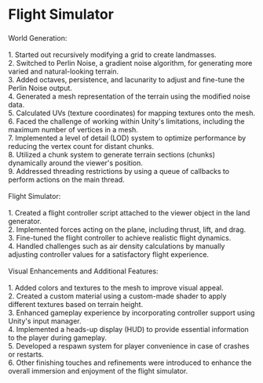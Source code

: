 <h1 align="left">Flight Simulator</h1>

###

<p align="left">World Generation:<br><br>1. Started out recursively modifying a grid to create landmasses.<br>2. Switched to Perlin Noise, a gradient noise algorithm, for generating more varied and natural-looking terrain.<br>3. Added octaves, persistence, and lacunarity to adjust and fine-tune the Perlin Noise output.<br>4. Generated a mesh representation of the terrain using the modified noise data.<br>5. Calculated UVs (texture coordinates) for mapping textures onto the mesh.<br>6. Faced the challenge of working within Unity's limitations, including the maximum number of vertices in a mesh.<br>7. Implemented a level of detail (LOD) system to optimize performance by reducing the vertex count for distant chunks.<br>8. Utilized a chunk system to generate terrain sections (chunks) dynamically around the viewer's position.<br>9. Addressed threading restrictions by using a queue of callbacks to perform actions on the main thread.<br><br>Flight Simulator:<br><br>1. Created a flight controller script attached to the viewer object in the land generator.<br>2. Implemented forces acting on the plane, including thrust, lift, and drag.<br>3. Fine-tuned the flight controller to achieve realistic flight dynamics.<br>4. Handled challenges such as air density calculations by manually adjusting controller values for a satisfactory flight experience.<br><br>Visual Enhancements and Additional Features:<br><br>1. Added colors and textures to the mesh to improve visual appeal.<br>2. Created a custom material using a custom-made shader to apply different textures based on terrain height.<br>3. Enhanced gameplay experience by incorporating controller support using Unity's input manager.<br>4. Implemented a heads-up display (HUD) to provide essential information to the player during gameplay.<br>5. Developed a respawn system for player convenience in case of crashes or restarts.<br>6. Other finishing touches and refinements were introduced to enhance the overall immersion and enjoyment of the flight simulator.</p>

###
